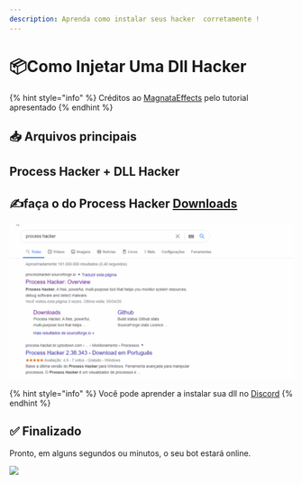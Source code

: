 ```yaml
---
description: Aprenda como instalar seus hacker  corretamente !
---
```


# 📦Como Injetar Uma Dll Hacker

{% hint style="info" %}
Créditos ao [MagnataEffects](https://absolutproject.com) pelo tutorial apresentado
{% endhint %}

## 📥 Arquivos principais

## Process Hacker + DLL Hacker

## ✍faça o do Process Hacker [Downloads](https://processhacker.sourceforge.io/downloads.php)

![](../../.gitbook/assets/baixo-o-prosse-hacker.gif)

{% hint style="info" %}
Você pode aprender a instalar sua dll no  [Discord]()
{% endhint %}

## ✅ Finalizado

Pronto, em alguns segundos ou minutos, o seu bot estará online.

![](../../.gitbook/assets/image-29.png)

